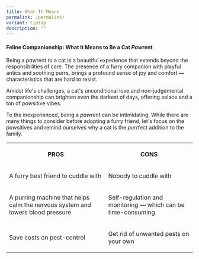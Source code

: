 ```yaml
---
title: What It Means
permalink: /permalink/
variant: tiptap
description: ""
---
```

<h4>Feline Companionship: What It Means to Be a Cat <em>Paw</em>rent</h4><p>Being a <em>paw</em>rent to a cat is a beautiful experience that extends beyond the responsibilities of care. The presence of a furry companion with playful antics and soothing purrs, brings a profound sense of joy and comfort <strong>—</strong> characteristics that are hard to resist.</p><p>Amidst life's challenges, a cat's unconditional love and non-judgemental companionship can brighten even the darkest of days, offering solace and a ton of <em>paw</em>sitive vibes.</p><p>To the inexperienced, being a <em>paw</em>rent can be intimidating. While there are many things to consider before adopting a furry friend, let's focus on the<em> paw</em>sitives and remind ourselves why a cat is the <em>purr</em>fect addition to the family.</p><table><tbody><tr><th rowspan="1" colspan="1"><p>PROS</p></th><th rowspan="1" colspan="1"><p>CONS</p></th></tr><tr><td rowspan="1" colspan="1"><p>A furry best friend to cuddle with</p></td><td rowspan="1" colspan="1"><p>Nobody to cuddle with</p></td></tr><tr><td rowspan="1" colspan="1"><p>A purring machine that helps calm the nervous system and lowers blood pressure</p></td><td rowspan="1" colspan="1"><p>Self-regulation and monitoring <strong>—</strong> which can be time-consuming</p></td></tr><tr><td rowspan="1" colspan="1"><p>Save costs on pest-control</p></td><td rowspan="1" colspan="1"><p>Get rid of unwanted pests on your own</p></td></tr></tbody></table><p></p>
